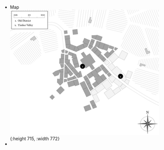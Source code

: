 - Map
  ![mirort_rocks hidden.png](../assets/mirort_rocks_hidden_1646615712743_0.png){:height 715, :width 772}
-